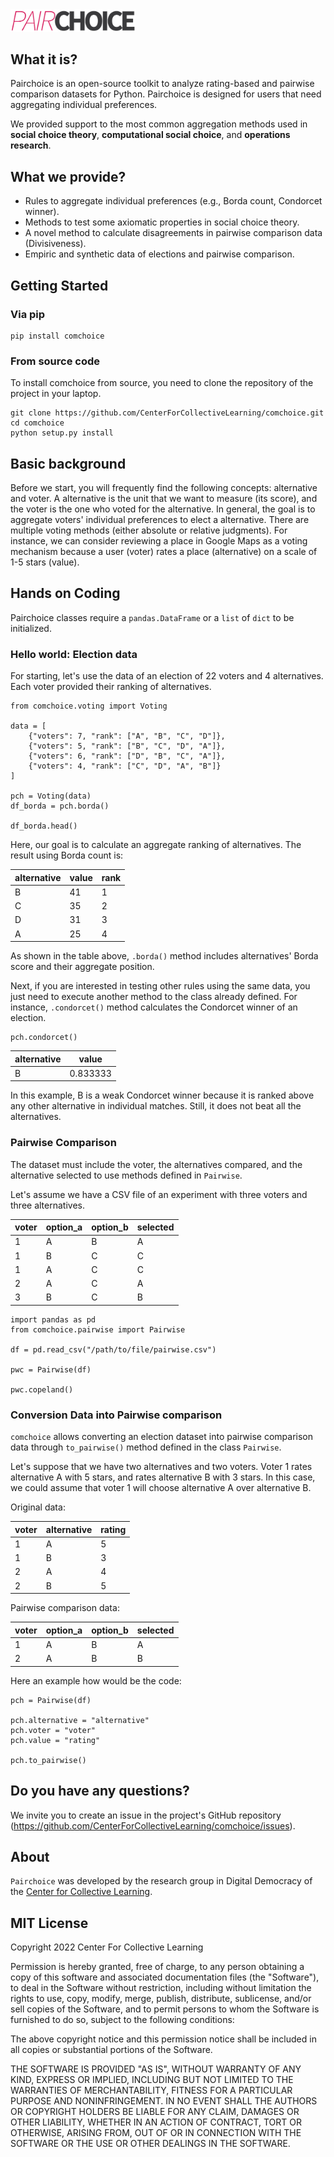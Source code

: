 <img src="https://github.com/CenterForCollectiveLearning/comchoice/raw/master/logo.png" alt="" width="200"/>

## What it is?

Pairchoice is an open-source toolkit to analyze rating-based and pairwise comparison datasets for Python. Pairchoice is designed for users that need aggregating individual preferences.

We provided support to the most common aggregation methods used in **social choice theory**, **computational social choice**, and **operations research**.

## What we provide?

- Rules to aggregate individual preferences (e.g., Borda count, Condorcet winner).
- Methods to test some axiomatic properties in social choice theory.
- A novel method to calculate disagreements in pairwise comparison data (Divisiveness).
- Empiric and synthetic data of elections and pairwise comparison.

## Getting Started

### Via pip

```
pip install comchoice
```

### From source code

To install comchoice from source, you need to clone the repository of the project in your laptop.

```
git clone https://github.com/CenterForCollectiveLearning/comchoice.git
cd comchoice
python setup.py install

```

## Basic background

Before we start, you will frequently find the following concepts: alternative and voter. A alternative is the unit that we want to measure (its score), and the voter is the one who voted for the alternative. In general, the goal is to aggregate voters' individual preferences to elect a alternative. There are multiple voting methods (either absolute or relative judgments). For instance, we can consider reviewing a place in Google Maps as a voting mechanism because a user (voter) rates a place (alternative) on a scale of 1-5 stars (value).

## Hands on Coding

Pairchoice classes require a `pandas.DataFrame` or a `list` of `dict` to be initialized.

### Hello world: Election data

For starting, let's use the data of an election of 22 voters and 4 alternatives. Each voter provided their ranking of alternatives.

```
from comchoice.voting import Voting

data = [
    {"voters": 7, "rank": ["A", "B", "C", "D"]},
    {"voters": 5, "rank": ["B", "C", "D", "A"]},
    {"voters": 6, "rank": ["D", "B", "C", "A"]},
    {"voters": 4, "rank": ["C", "D", "A", "B"]}
]

pch = Voting(data)
df_borda = pch.borda()

df_borda.head()
```

Here, our goal is to calculate an aggregate ranking of alternatives. The result using Borda count is:

| alternative | value | rank |
| --------- | ----- | ---- |
| B         | 41    | 1    |
| C         | 35    | 2    |
| D         | 31    | 3    |
| A         | 25    | 4    |

As shown in the table above, `.borda()` method includes alternatives' Borda score and their aggregate position.

Next, if you are interested in testing other rules using the same data, you just need to execute another method to the class already defined. For instance, `.condorcet()` method calculates the Condorcet winner of an election.

```
pch.condorcet()
```

| alternative | value    |
| --------- | -------- |
| B         | 0.833333 |

In this example, B is a weak Condorcet winner because it is ranked above any other alternative in individual matches. Still, it does not beat all the alternatives.

### Pairwise Comparison

The dataset must include the voter, the alternatives compared, and the alternative selected to use methods defined in `Pairwise`.

Let's assume we have a CSV file of an experiment with three voters and three alternatives.

| voter | option_a | option_b | selected |
| ----- | -------- | -------- | -------- |
| 1     | A        | B        | A        |
| 1     | B        | C        | C        |
| 1     | A        | C        | C        |
| 2     | A        | C        | A        |
| 3     | B        | C        | B        |

```
import pandas as pd
from comchoice.pairwise import Pairwise

df = pd.read_csv("/path/to/file/pairwise.csv")

pwc = Pairwise(df)

pwc.copeland()
```

### Conversion Data into Pairwise comparison

`comchoice` allows converting an election dataset into pairwise comparison data through `to_pairwise()` method defined in the class `Pairwise`.

Let's suppose that we have two alternatives and two voters. Voter 1 rates alternative A with 5 stars, and rates alternative B with 3 stars. In this case, we could assume that voter 1 will choose alternative A over alternative B.

Original data:

| voter | alternative | rating |
| ----- | --------- | ------ |
| 1     | A         | 5      |
| 1     | B         | 3      |
| 2     | A         | 4      |
| 2     | B         | 5      |

Pairwise comparison data:

| voter | option_a | option_b | selected |
| ----- | -------- | -------- | -------- |
| 1     | A        | B        | A        |
| 2     | A        | B        | B        |

Here an example how would be the code:

```
pch = Pairwise(df)

pch.alternative = "alternative"
pch.voter = "voter"
pch.value = "rating"

pch.to_pairwise()
```

## Do you have any questions?

We invite you to create an issue in the project's GitHub repository (https://github.com/CenterForCollectiveLearning/comchoice/issues).

## About

`Pairchoice` was developed by the research group in Digital Democracy of the [Center for Collective Learning](https://centerforcollectivelearning.org/).

## MIT License

Copyright 2022 Center For Collective Learning

Permission is hereby granted, free of charge, to any person obtaining a copy of this software and associated documentation files (the "Software"), to deal in the Software without restriction, including without limitation the rights to use, copy, modify, merge, publish, distribute, sublicense, and/or sell copies of the Software, and to permit persons to whom the Software is furnished to do so, subject to the following conditions:

The above copyright notice and this permission notice shall be included in all copies or substantial portions of the Software.

THE SOFTWARE IS PROVIDED "AS IS", WITHOUT WARRANTY OF ANY KIND, EXPRESS OR IMPLIED, INCLUDING BUT NOT LIMITED TO THE WARRANTIES OF MERCHANTABILITY, FITNESS FOR A PARTICULAR PURPOSE AND NONINFRINGEMENT. IN NO EVENT SHALL THE AUTHORS OR COPYRIGHT HOLDERS BE LIABLE FOR ANY CLAIM, DAMAGES OR OTHER LIABILITY, WHETHER IN AN ACTION OF CONTRACT, TORT OR OTHERWISE, ARISING FROM, OUT OF OR IN CONNECTION WITH THE SOFTWARE OR THE USE OR OTHER DEALINGS IN THE SOFTWARE.
